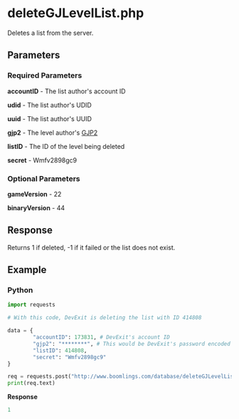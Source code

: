 # deleteGJLevelList.php

Deletes a list from the server.

## Parameters

### Required Parameters

**accountID** - The list author's account ID
  
**udid** - The list author's UDID
  
**uuid** - The list author's UUID

**gjp2** - The level author's [GJP2](/topics/encryption/gjp.md)

**listID** - The ID of the level being deleted

**secret** - Wmfv2898gc9

### Optional Parameters

**gameVersion** - 22

**binaryVersion** - 44

## Response

Returns 1 if deleted, -1 if it failed or the list does not exist.

## Example

<!-- tabs:start -->

### **Python**

```py
import requests

# With this code, DevExit is deleting the list with ID 414808

data = {
        "accountID": 173831, # DevExit's account ID
        "gjp2": "********", # This would be DevExit's password encoded with GJP2 encryption
        "listID": 414808,
        "secret": "Wmfv2898gc9"
}

req = requests.post("http://www.boomlings.com/database/deleteGJLevelList.php", data=data)
print(req.text)
```

**Response**
```py
1
```

<!-- tabs:end -->
